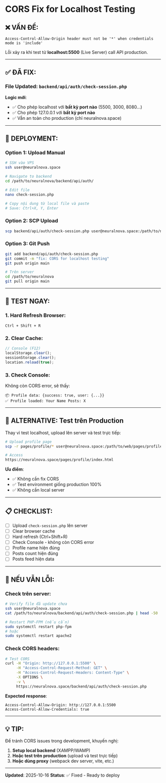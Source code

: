 # CORS Fix for Localhost Testing

## ❌ **VẤN ĐỀ**:
```
Access-Control-Allow-Origin header must not be '*' when credentials mode is 'include'
```

Lỗi xảy ra khi test từ **localhost:5500** (Live Server) call API production.

---

## ✅ **ĐÃ FIX**:

### **File Updated**: `backend/api/auth/check-session.php`

**Logic mới**:
- ✅ Cho phép localhost với **bất kỳ port nào** (5500, 3000, 8080...)
- ✅ Cho phép 127.0.0.1 với **bất kỳ port nào**
- ✅ Vẫn an toàn cho production (chỉ neuralnova.space)

---

## 🚀 **DEPLOYMENT**:

### **Option 1: Upload Manual**
```bash
# SSH vào VPS
ssh user@neuralnova.space

# Navigate to backend
cd /path/to/neuralnova/backend/api/auth/

# Edit file
nano check-session.php

# Copy nội dung từ local file và paste
# Save: Ctrl+X, Y, Enter
```

### **Option 2: SCP Upload**
```bash
scp backend/api/auth/check-session.php user@neuralnova.space:/path/to/neuralnova/backend/api/auth/
```

### **Option 3: Git Push**
```bash
git add backend/api/auth/check-session.php
git commit -m "fix: CORS for localhost testing"
git push origin main

# Trên server
cd /path/to/neuralnova
git pull origin main
```

---

## 🧪 **TEST NGAY**:

### **1. Hard Refresh Browser**:
```
Ctrl + Shift + R
```

### **2. Clear Cache**:
```javascript
// Console (F12)
localStorage.clear();
sessionStorage.clear();
location.reload(true);
```

### **3. Check Console**:
Không còn CORS error, sẽ thấy:
```
📦 Profile data: {success: true, user: {...}}
✅ Profile loaded: Your Name Posts: X
```

---

## 🔧 **ALTERNATIVE: Test trên Production**

Thay vì test localhost, upload lên server và test trực tiếp:

```bash
# Upload profile page
scp -r pages/profile/* user@neuralnova.space:/path/to/web/pages/profile/

# Access
https://neuralnova.space/pages/profile/index.html
```

**Ưu điểm**:
- ✅ Không cần fix CORS
- ✅ Test environment giống production 100%
- ✅ Không cần local server

---

## 📋 **CHECKLIST**:

- [ ] Upload `check-session.php` lên server
- [ ] Clear browser cache
- [ ] Hard refresh (Ctrl+Shift+R)
- [ ] Check Console - không còn CORS error
- [ ] Profile name hiện đúng
- [ ] Posts count hiện đúng
- [ ] Posts feed hiện data

---

## 🚨 **NẾU VẪN LỖI**:

### **Check trên server**:
```bash
# Verify file đã update chưa
ssh user@neuralnova.space
cat /path/to/neuralnova/backend/api/auth/check-session.php | head -50

# Restart PHP-FPM (nếu cần)
sudo systemctl restart php-fpm
# hoặc
sudo systemctl restart apache2
```

### **Check CORS headers**:
```bash
# Test CORS
curl -H "Origin: http://127.0.0.1:5500" \
     -H "Access-Control-Request-Method: GET" \
     -H "Access-Control-Request-Headers: Content-Type" \
     -X OPTIONS \
     -v \
     https://neuralnova.space/backend/api/auth/check-session.php
```

**Expected response**:
```
Access-Control-Allow-Origin: http://127.0.0.1:5500
Access-Control-Allow-Credentials: true
```

---

## 💡 **TIP**:

Để tránh CORS issues trong development, khuyến nghị:

1. **Setup local backend** (XAMPP/WAMP)
2. **Hoặc test trên production** (upload và test trực tiếp)
3. **Hoặc dùng proxy** (webpack dev server, vite, etc.)

---

**Updated**: 2025-10-16
**Status**: ✅ Fixed - Ready to deploy
